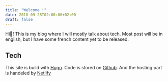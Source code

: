 ```yaml
---
title: "Welcome !"
date: 2018-09-28T02:00:00+02:00
draft: false
---
```

 
Hi👋! This is my blog where I will mostly talk about tech. Most post will be in english, but I have some french content yet to be released.

## Tech

This site is build with [Hugo](https://gohugo.io). Code is stored on [Github](https://github.com/RemiDesgrange/blog). And the hosting part is handeled by [Netlify](https://www.netlify.com)

